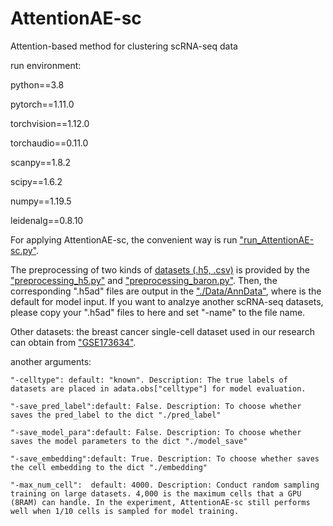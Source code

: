 # AttentionAE-sc
Attention-based method for clustering scRNA-seq data

run environment:

python==3.8

pytorch==1.11.0

torchvision==1.12.0

torchaudio==0.11.0

scanpy==1.8.2

scipy==1.6.2

numpy==1.19.5

leidenalg==0.8.10



For applying AttentionAE-sc, the convenient way is  run ["run_AttentionAE-sc.py"](https://github.com/LiShenghao813/AttentionAE-sc/blob/main/run_AttentionAE-sc.py).



The preprocessing of two kinds of [datasets (.h5, .csv)](https://github.com/LiShenghao813/AttentionAE-sc/tree/main/Data) is provided by the ["preprocessing_h5.py"](https://github.com/LiShenghao813/AttentionAE-sc/blob/main/preprocessing_h5.py) and ["preprocessing_baron.py"](https://github.com/LiShenghao813/AttentionAE-sc/blob/main/preprocessing_baron.py). Then, the corresponding ".h5ad" files are output in the ["./Data/AnnData"](https://github.com/LiShenghao813/AttentionAE-sc/tree/main/Data/AnnData), where is the default for model input. If you want to analzye another scRNA-seq datasets, please copy your ".h5ad" files to here and set "-name" to the file name.



Other datasets: the breast cancer single-cell dataset used in our research can obtain from ["GSE173634"](https://www.ncbi.nlm.nih.gov/geo/query/acc.cgi?acc=GSE173634).


another arguments:

    "-celltype": default: "known". Description: The true labels of datasets are placed in adata.obs["celltype"] for model evaluation.
    
    "-save_pred_label":default: False. Description: To choose whether saves the pred_label to the dict "./pred_label"
    
    "-save_model_para":default: False. Description: To choose whether saves the model parameters to the dict "./model_save"
    
    "-save_embedding":default: True. Description: To choose whether saves the cell embedding to the dict "./embedding"
    
    "-max_num_cell":  default: 4000. Description: Conduct random sampling training on large datasets. 4,000 is the maximum cells that a GPU (8RAM) can handle. In the experiment, AttentionAE-sc still performs well when 1/10 cells is sampled for model training. 
